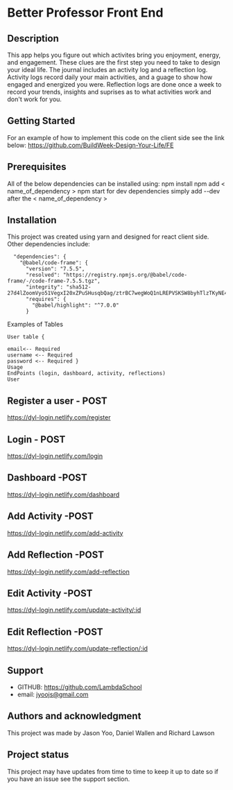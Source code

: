 # Better Professor Front End

## Description
This app helps you figure out which activites bring you enjoyment, energy, and engagement. These clues are the first step you need to take to design your ideal life.
The journal includes an activity log and a reflection log. Activity logs record daily your main activities, and a guage to show how engaged and energized you were. Reflection logs are done once a week to record your trends, insights and suprises as to what activities work and don't work for you.

## Getting Started
For an example of how to implement this code on the client side see the link below: 
https://github.com/BuildWeek-Design-Your-Life/FE


## Prerequisites
All of the below dependencies can be installed using:
npm install
npm add < name_of_dependency >
npm start
for dev dependencies simply add --dev after the < name_of_dependency >

## Installation
This project was created using yarn and designed for react client side. Other dependencies include:
```
  "dependencies": {
    "@babel/code-frame": {
      "version": "7.5.5",
      "resolved": "https://registry.npmjs.org/@babel/code-frame/-/code-frame-7.5.5.tgz",
      "integrity": "sha512-27d4lZoomVyo51VegxI20xZPuSHusqbQag/ztrBC7wegWoQ1nLREPVSKSW8byhTlzTKyNE4ifaTA6lCp7JjpFw==",
      "requires": {
        "@babel/highlight": "^7.0.0"
      }
```

Examples of Tables
```
User table {

email<-- Required
username <-- Required
password <-- Required }
Usage
EndPoints (login, dashboard, activity, reflections)
User
```

## Register a user - POST

https://dyl-login.netlify.com/register

## Login - POST

https://dyl-login.netlify.com/login


## Dashboard -POST

https://dyl-login.netlify.com/dashboard

## Add Activity -POST

https://dyl-login.netlify.com/add-activity

## Add Reflection -POST

https://dyl-login.netlify.com/add-reflection

## Edit Activity -POST

https://dyl-login.netlify.com/update-activity/:id

## Edit Reflection -POST

https://dyl-login.netlify.com/update-reflection/:id

## Support
- GITHUB: https://github.com/LambdaSchool 
- email: jyoojs@gmail.com

## Authors and acknowledgment
This project was made by Jason Yoo, Daniel Wallen and Richard Lawson


## Project status
This project may have updates from time to time to keep it up to date so if you have an issue see the support section.
